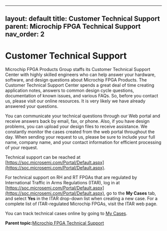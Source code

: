 
---
layout: default
title: Customer Technical Support
parent: Microchip FPGA Technical Support
nav_order: 2
---
# Customer Technical Support

Microchip FPGA Products Group staffs its Customer Technical Support Center with highly skilled engineers who can help answer your hardware, software, and design questions about Microchip FPGA Products. The Customer Technical Support Center spends a great deal of time creating application notes, answers to common design cycle questions, documentation of known issues, and various FAQs. So, before you contact us, please visit our online resources. It is very likely we have already answered your questions.

You can communicate your technical questions through our Web portal and receive answers back by email, fax, or phone. Also, if you have design problems, you can upload your design files to receive assistance. We constantly monitor the cases created from the web portal throughout the day. When sending your request to us, please be sure to include your full name, company name, and your contact information for efficient processing of your request.

Technical support can be reached at [https://soc.microsemi.com/Portal/Default.aspx](https://soc.microsemi.com/Portal/Default.aspx).

For technical support on RH and RT FPGAs that are regulated by International Traffic in Arms Regulations \(ITAR\), log in at [https://soc.microsemi.com/Portal/Default.aspx](https://soc.microsemi.com/Portal/Default.aspx), go to the **My Cases** tab, and select **Yes** in the ITAR drop-down list when creating a new case. For a complete list of ITAR-regulated Microchip FPGAs, visit the ITAR web page.



You can track technical cases online by going to [My Cases](http://www.microsemi.com/soc/mycases/).

**Parent topic:**[Microchip FPGA Technical Support](GUID-F9CF799C-7DEB-461F-9D6C-2A3F3C910ACF.md)

